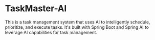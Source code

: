 # TaskMaster-AI
This is a task management system that uses AI to intelligently schedule, prioritize, and execute tasks. It's built with Spring Boot and Spring AI to leverage AI capabilities for task management.
